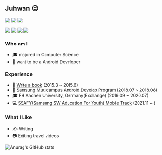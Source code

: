 ## Juhwan 😉

<p>
<a href="https://hits.seeyoufarm.com"><img src="https://hits.seeyoufarm.com/api/count/incr/badge.svg?url=https%3A%2F%2Fgithub.com%2Fjuhwankim-dev%2Fjuhwankim-dev&count_bg=%2379C83D&title_bg=%23555555&icon=&icon_color=%23E7E7E7&title=hits&edge_flat=false"/></a>
<img src="https://img.shields.io/badge/Tech Blog-FF6550?logo=Blogger&amp;logoColor=white&amp;link=https://todaycode.tistory.com"/>
<img src="https://img.shields.io/badge/Daily Blog-03C75A?logo=Naver&amp;logoColor=white&amp;link=https://blog.naver.com/mdown"/>
</p>
<p>
<img src="https://img.shields.io/badge/Android-3DDC84?logo=Android&amp;logoColor=white"/>
<img src="https://img.shields.io/badge/Kotlin-7F52FF?logo=Kotlin&amp;logoColor=white"/>
<img src="https://img.shields.io/badge/Java-007396?logo=Java&amp;logoColor=white"/>
<img src="https://img.shields.io/badge/Firebase-FFCA28?logo=Firebase&amp;logoColor=white"/>
</p>

### Who am I
- 🎓 majored in Computer Science
- 🤖 want to be a Android Developer

### Experience
- 📘 [Write a book](https://www.notion.so/3d1ed8c4d5554610977d89634fe999e4) (2015.3 ~ 2015.6)
- 💙 [Samsung Mutlicampus Android Develop Program](https://www.notion.so/Samsung-multi-campus-17a5ff5767e7455e8653379983ed6831) (2018.07 ~ 2018.08)
- 🎓 FH Aachen University, Germany(Exchange) (2019.09 ~ 2020.07)
- 💻 [SSAFY(Samsung SW Aducation For Youth) Mobile Track](https://www.ssafy.com/ksp/jsp/swp/swpMain.jsp) (2021.11 ~ )

### What I Like
- ✍ Writing
- 📷 Editing travel videos 

![Anurag's GitHub stats](https://github-readme-stats.vercel.app/api?username=juhwankim-dev&show_icons=true&theme=default)
